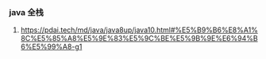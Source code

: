 ### java 全栈
1. https://pdai.tech/md/java/java8up/java10.html#%E5%B9%B6%E8%A1%8C%E5%85%A8%E5%9E%83%E5%9C%BE%E5%9B%9E%E6%94%B6%E5%99%A8-g1